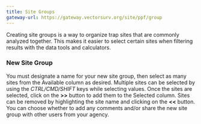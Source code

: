 ```yaml
---
title: Site Groups
gateway-url: https://gateway.vectorsurv.org/site/ppf/group
---
```


Creating site groups is a way to organize trap sites that are commonly analyzed together. This makes it easier to select certain sites when filtering results with the data tools and calculators.

### New Site Group

You must designate a name for your new site group, then select as many sites from the Available column as desired. Multiple sites can be selected by using the _CTRL/CMD/SHIFT_ keys while selecting values. Once the sites are selected, click on the **>>** button to add them to the Selected column. Sites can be removed by highlighting the site name and clicking on the **<<** button. You can choose whether to add any comments and/or share the new site group with other users from your agency.
